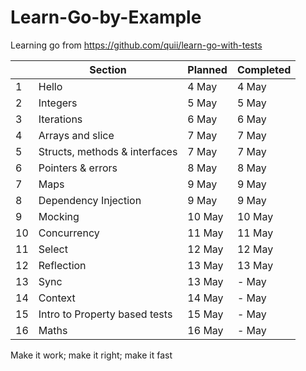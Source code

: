 # Learn-Go-by-Example
Learning go from https://github.com/quii/learn-go-with-tests
 
&nbsp; | Section | Planned | Completed
--- | --- | --- | ---
1 | Hello | 4 May | 4 May
2 | Integers | 5 May | 5 May
3 | Iterations | 6 May | 6 May
4 | Arrays and slice | 7 May | 7 May
5 | Structs, methods & interfaces | 7 May | 7 May
6 | Pointers & errors | 8 May | 8 May
7 | Maps | 9 May | 9 May
8 | Dependency Injection | 9 May | 9 May
9 | Mocking | 10 May | 10 May
10 | Concurrency | 11 May | 11 May
11 | Select | 12 May | 12 May
12 | Reflection | 13 May | 13 May
13 | Sync | 13 May | - May
14 | Context | 14 May | - May
15 | Intro to Property based tests | 15 May | - May
16 | Maths | 16 May | - May

Make it work; make it right; make it fast 